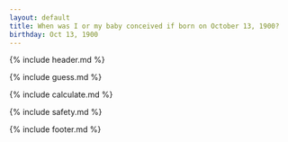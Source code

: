 ```yaml
---
layout: default
title: When was I or my baby conceived if born on October 13, 1900?
birthday: Oct 13, 1900
---
```


{% include header.md %}

{% include guess.md %}

{% include calculate.md %}

{% include safety.md %}

{% include footer.md %}



